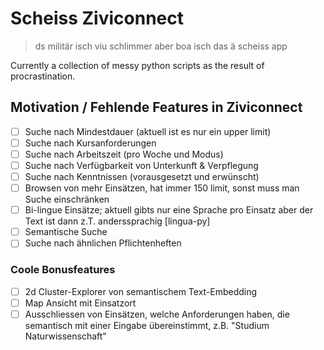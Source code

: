 # Scheiss Ziviconnect

> ds militär isch viu schlimmer aber boa isch das ä scheiss app

Currently a collection of messy python scripts as the result of procrastination.

## Motivation / Fehlende Features in Ziviconnect

- [ ] Suche nach Mindestdauer (aktuell ist es nur ein upper limit)
- [ ] Suche nach Kursanforderungen
- [ ] Suche nach Arbeitszeit (pro Woche und Modus)
- [ ] Suche nach Verfügbarkeit von Unterkunft & Verpflegung
- [ ] Suche nach Kenntnissen (vorausgesetzt und erwünscht)
- [ ] Browsen von mehr Einsätzen, hat immer 150 limit, sonst muss man Suche einschränken
- [ ] Bi-lingue Einsätze; aktuell gibts nur eine Sprache pro Einsatz aber der Text ist dann z.T. anderssprachig [lingua-py]
- [ ] Semantische Suche
- [ ] Suche nach ähnlichen Pflichtenheften

### Coole Bonusfeatures

- [ ] 2d Cluster-Explorer von semantischem Text-Embedding
- [ ] Map Ansicht mit Einsatzort
- [ ] Ausschliessen von Einsätzen, welche Anforderungen haben, die semantisch mit einer Eingabe übereinstimmt, z.B. "Studium Naturwissenschaft"
